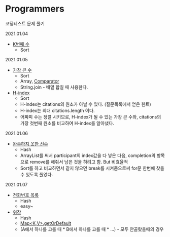 # Programmers
코딩테스트 문제 풀기

2021.01.04 
  - [K번째 수](https://programmers.co.kr/learn/courses/30/lessons/42748)
    - Sort
  
2021.01.05 
  - [가장 큰 수](https://programmers.co.kr/learn/courses/30/lessons/42746)
    - Sort
    - Array, [Comparator](https://ifuwanna.tistory.com/232)
    - String.join - 배열 합칠 때 사용한다.
  - [H-index](https://programmers.co.kr/learn/courses/30/lessons/42747)
    - Sort
    - H-index는 citations의 원소가 아닐 수 있다. (질문목록에서 얻은 힌트)
    - H-index는 최대 citations.length 이다.
    - 어짜피 수는 정렬 시키므로, H-index가 될 수 있는 가장 큰 수와, citations의 가장 첫번째 원소를 비교하여 H-index를 알아냈다.

2021.01.06
  - [완주하지 못한 선수](https://programmers.co.kr/learn/courses/30/lessons/42576)
    - Hash
    - ArrayList를 써서 participant의 index값을 다 넣은 다음, completion의 항목으로 remove를 해줘서 남은 것을 하려고 함. But 비효율적
    - Sort를 하고 비교하면서 같지 않으면 break를 시켜줌으로써 for문 한번에 찾을 수 있도록 풀었다.
    
2021.01.07
  - [전화번호 목록](https://programmers.co.kr/learn/courses/30/lessons/42577?language=java)
    - Hash
    - easy~
  - [위장](https://programmers.co.kr/learn/courses/30/lessons/42578?language=java)
    - Hash
    - [Map<K,V>.getOrDefault](https://jiwontip.tistory.com/21)
    - (A에서 하나를 고를 때 * B에서 하나를 고를 때 * ...) - 모두 안골랐을때의 경우
